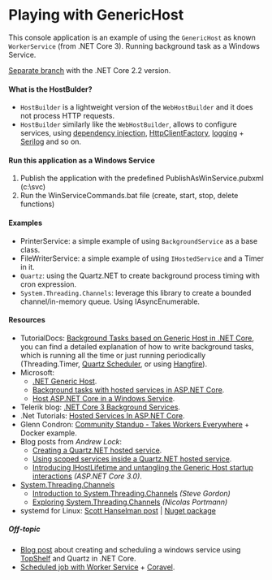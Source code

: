 # Playing with GenericHost
This console application is an example of using the `GenericHost` as known `WorkerService` (from .NET Core 3). Running background task as a Windows Service.

[Separate branch](https://github.com/19balazs86/PlayingWithGenericHost/tree/netcoreapp2.2) with the .NET Core 2.2 version.

#### What is the HostBulder?
- `HostBuilder` is a lightweight version of the `WebHostBuilder` and it does not process HTTP requests.
- `HostBuilder` similarly like the `WebHostBuilder`, allows to configure services, using [dependency injection](https://docs.microsoft.com/en-ie/aspnet/core/fundamentals/dependency-injection?view=aspnetcore-3.0), [HttpClientFactory](https://docs.microsoft.com/en-ie/aspnet/core/fundamentals/http-requests?view=aspnetcore-3.0), [logging](https://docs.microsoft.com/en-ie/aspnet/core/fundamentals/logging/?view=aspnetcore-3.0) + [Serilog](https://github.com/serilog/serilog-extensions-hosting) and so on.

#### Run this application as a Windows Service
1. Publish the application with the predefined PublishAsWinService.pubxml (c:\svc)
2. Run the WinServiceCommands.bat file (create, start, stop, delete functions)

#### Examples
- PrinterService: a simple example of using `BackgroundService` as a base class.
- FileWriterService: a simple example of using `IHostedService` and a Timer in it.
- `Quartz`: using the Quartz.NET to create background process timing with cron expression.
- `System.Threading.Channels`: leverage this library to create a bounded channel/in-memory queue. Using IAsyncEnumerable.

#### Resources
- TutorialDocs: [Background Tasks based on Generic Host in .NET Core](https://www.tutorialdocs.com/article/dotnet-generic-host.html), you can find a detailed explanation of how to write background tasks, which is running all the time or just running periodically (Threading.Timer, [Quartz Scheduler](https://www.quartz-scheduler.net/), or using [Hangfire](https://www.hangfire.io)).
- Microsoft:
  - [.NET Generic Host](https://docs.microsoft.com/en-ie/aspnet/core/fundamentals/host/generic-host?view=aspnetcore-3.0).
  - [Background tasks with hosted services in ASP.NET Core](https://docs.microsoft.com/en-ie/aspnet/core/fundamentals/host/hosted-services?view=aspnetcore-3.0).
  - [Host ASP.NET Core in a Windows Service](https://docs.microsoft.com/en-us/aspnet/core/host-and-deploy/windows-service?view=aspnetcore-3.0).
- Telerik blog: [.NET Core 3 Background Services](https://www.telerik.com/blogs/.net-core-background-services).
- .Net Tutorials: [Hosted Services In ASP.NET Core](https://dotnetcoretutorials.com/2019/01/13/hosted-services-in-asp-net-core).
- Glenn Condron: [Community Standup - Takes Workers Everywhere](https://www.youtube.com/watch?v=5AEqA035o5I&feature=youtu.be&t=1709) + Docker example.
- Blog posts from *Andrew Lock*:
  - [Creating a Quartz.NET hosted service](https://andrewlock.net/creating-a-quartz-net-hosted-service-with-asp-net-core/).
  - [Using scoped services inside a Quartz.NET hosted service](https://andrewlock.net/using-scoped-services-inside-a-quartz-net-hosted-service-with-asp-net-core/).
  - [Introducing IHostLifetime and untangling the Generic Host startup interactions](https://andrewlock.net/introducing-ihostlifetime-and-untangling-the-generic-host-startup-interactions/) *(ASP.NET Core 3.0)*.
- [System.Threading.Channels](https://docs.microsoft.com/en-us/dotnet/api/system.threading.channels?view=dotnet-plat-ext-3.0)
  - [Introduction to System.Threading.Channels](https://www.stevejgordon.co.uk/an-introduction-to-system-threading-channels) *(Steve Gordon)*
  - [Exploring System.Threading.Channels](https://ndportmann.com/system-threading-channels/) *(Nicolas Portmann)*
- systemd for Linux: [Scott Hanselman post](https://www.hanselman.com/blog/dotnetNewWorkerWindowsServicesOrLinuxSystemdServicesInNETCore.aspx) | [Nuget package](https://www.nuget.org/packages/Microsoft.Extensions.Hosting.Systemd/)

##### Off-topic
- [Blog post](https://medium.com/cheranga/creating-and-scheduling-a-windows-service-using-topshelf-and-quartz-in-net-core-aae68b8390c) about creating and scheduling a windows service using [TopShelf](http://topshelf-project.com/) and Quartz in .NET Core.
- [Scheduled job with Worker Service](https://dev.to/jamesmh/building-a-net-core-scheduled-job-worker-service-376h) + [Coravel](https://github.com/jamesmh/coravel).
